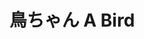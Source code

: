 ---
title: 鳥ちゃん A Bird
category: paintings
series: bird
year: 2012
image: tori2.jpg
size: 
materials: oil on canvas
---